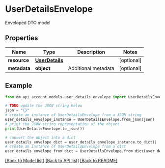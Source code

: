 # UserDetailsEnvelope

Enveloped DTO model

## Properties

Name | Type | Description | Notes
------------ | ------------- | ------------- | -------------
**resource** | [**UserDetails**](UserDetails.md) |  | [optional]
**metadata** | **object** | Additional metadata | [optional]

## Example

```python
from dm_api_account.models.user_details_envelope import UserDetailsEnvelope

# TODO update the JSON string below
json = "{}"
# create an instance of UserDetailsEnvelope from a JSON string
user_details_envelope_instance = UserDetailsEnvelope.from_json(json)
# print the JSON string representation of the object
print(UserDetailsEnvelope.to_json())

# convert the object into a dict
user_details_envelope_dict = user_details_envelope_instance.to_dict()
# create an instance of UserDetailsEnvelope from a dict
user_details_envelope_from_dict = UserDetailsEnvelope.from_dict(user_details_envelope_dict)
```
[[Back to Model list]](../README.md#documentation-for-models) [[Back to API list]](../README.md#documentation-for-api-endpoints) [[Back to README]](../README.md)
